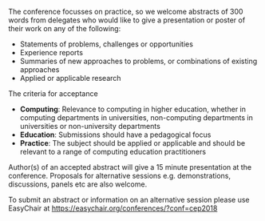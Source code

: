 The conference focusses on practice, so we welcome abstracts of 300 words from delegates who would like to give a presentation or poster of their work on any of the following: 

* Statements of problems, challenges or opportunities
* Experience reports
* Summaries of new approaches to problems, or combinations of existing approaches
* Applied or applicable research

The criteria for acceptance

* __Computing__: Relevance to computing in higher education, whether in computing departments in universities, non-computing departments in universities or non-university departments
* __Education__: Submissions should have a  pedagogical focus
* __Practice__: The subject should be applied or applicable and should be relevant to a range of computing education practitioners

Author(s) of an accepted abstract will give a 15 minute presentation at the conference. Proposals for alternative sessions e.g. demonstrations, discussions, panels etc are also welcome.

To submit an abstract or information on an alternative session please use EasyChair at <https://easychair.org/conferences/?conf=cep2018>

